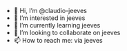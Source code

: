 - 👋 Hi, I’m @claudio-jeeves
- 👀 I’m interested in jeeves
- 🌱 I’m currently learning jeeves
- 💞️ I’m looking to collaborate on jeeves
- 📫 How to reach me: via jeeves

<!---
claudio-jeeves/claudio-jeeves is a ✨ special ✨ repository because its `README.md` (this file) appears on your GitHub profile.
You can click the Preview link to take a look at your changes.
--->
